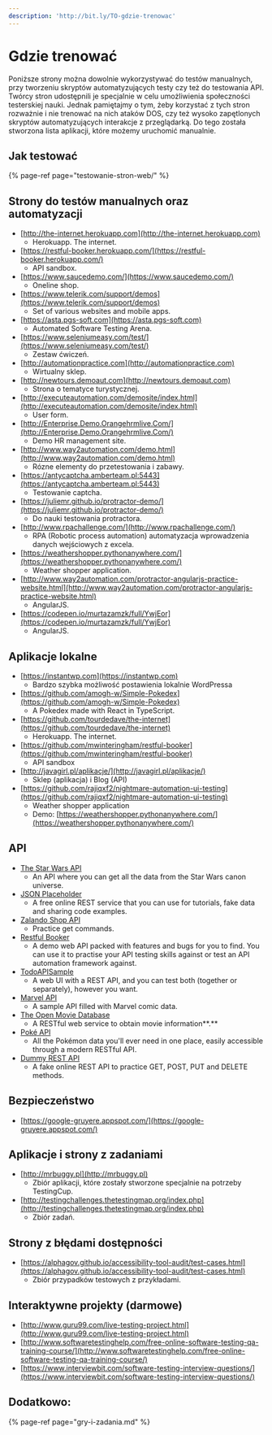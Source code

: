 ```yaml
---
description: 'http://bit.ly/TO-gdzie-trenowac'
---
```


# Gdzie trenować

Poniższe strony można dowolnie wykorzystywać do testów manualnych, przy tworzeniu skryptów automatyzujących testy czy też do testowania API. Twórcy stron udostępnili je specjalnie w celu umożliwienia społeczności testerskiej nauki. Jednak pamiętajmy o tym, żeby korzystać z tych stron rozważnie i nie trenować na nich ataków DOS, czy też wysoko zapętlonych skryptów automatyzujących interakcje z przeglądarką. Do tego została stworzona lista aplikacji, które możemy uruchomić manualnie.

## **Jak testować**

{% page-ref page="testowanie-stron-web/" %}

## **Strony do testów manualnych oraz automatyzacji**

* [http://the-internet.herokuapp.com](http://the-internet.herokuapp.com)
  * Herokuapp. The internet.
* [https://restful-booker.herokuapp.com/](https://restful-booker.herokuapp.com/)
  * API sandbox.
* [https://www.saucedemo.com/](https://www.saucedemo.com/)
  * Oneline shop.
* [https://www.telerik.com/support/demos](https://www.telerik.com/support/demos)
  * Set of various websites and mobile apps.
* [https://asta.pgs-soft.com](https://asta.pgs-soft.com)
  * Automated Software Testing Arena.
* [https://www.seleniumeasy.com/test/](https://www.seleniumeasy.com/test/)
  * Zestaw ćwiczeń.
* [http://automationpractice.com](http://automationpractice.com)
  * Wirtualny sklep.
* [http://newtours.demoaut.com](http://newtours.demoaut.com)
  * Strona o tematyce turystycznej.
* [http://executeautomation.com/demosite/index.html](http://executeautomation.com/demosite/index.html)
  * User form.
* [http://Enterprise.Demo.Orangehrmlive.Com/](http://Enterprise.Demo.Orangehrmlive.Com/)
  * Demo HR management site.
* [http://www.way2automation.com/demo.html](http://www.way2automation.com/demo.html)
  * Rózne elementy do przetestowania i zabawy.
* [https://antycaptcha.amberteam.pl:5443](https://antycaptcha.amberteam.pl:5443)
  * Testowanie captcha.
* [https://juliemr.github.io/protractor-demo/](https://juliemr.github.io/protractor-demo/)
  * Do nauki testowania protractora.
* [http://www.rpachallenge.com/](http://www.rpachallenge.com/)
  * RPA \(Robotic process automation\) automatyzacja wprowadzenia danych wejściowych z excela.
* [https://weathershopper.pythonanywhere.com/](https://weathershopper.pythonanywhere.com/)
  * Weather shopper application.
* [http://www.way2automation.com/protractor-angularjs-practice-website.html](http://www.way2automation.com/protractor-angularjs-practice-website.html)
  * AngularJS.
* [https://codepen.io/murtazamzk/full/YwjEor](https://codepen.io/murtazamzk/full/YwjEor)
  * AngularJS.

## **Aplikacje lokalne**

* [https://instantwp.com](https://instantwp.com)
  * Bardzo szybka możliwość postawienia lokalnie WordPressa
* [https://github.com/amogh-w/Simple-Pokedex](https://github.com/amogh-w/Simple-Pokedex)
  * A Pokedex made with React in TypeScript.
* [https://github.com/tourdedave/the-internet](https://github.com/tourdedave/the-internet)
  * Herokuapp. The internet.
* [https://github.com/mwinteringham/restful-booker](https://github.com/mwinteringham/restful-booker)
  * API sandbox
* [http://javagirl.pl/aplikacje/](http://javagirl.pl/aplikacje/)
  * Sklep \(aplikacja\) i Blog \(API\)
* [https://github.com/rajiqxf2/nightmare-automation-ui-testing](https://github.com/rajiqxf2/nightmare-automation-ui-testing)
  * Weather shopper application
  * Demo: [https://weathershopper.pythonanywhere.com/](https://weathershopper.pythonanywhere.com/)

## **API**

* [The Star Wars API](https://swapi.co/)
  * An API where you can get all the data from the Star Wars canon universe.
* [JSON Placeholder](https://jsonplaceholder.typicode.com/)
  * A free online REST service that you can use for tutorials, fake data and sharing code examples.
* [Zalando Shop API](https://api.zalando.com/swagger/index.html)
  * Practice get commands.
* [Restful Booker](https://restful-booker.herokuapp.com/)
  * A demo web API packed with features and bugs for you to find. You can use it to practise your API testing skills against or test an API automation framework against.
* [TodoAPISample](https://github.com/g33klady/TodoApiSample)
  * A web UI with a REST API, and you can test both \(together or separately\), however you want.
* [Marvel API](https://developer.marvel.com/docs)
  * A sample API filled with Marvel comic data.
* [The Open Movie Database](http://www.omdbapi.com/)
  * A RESTful web service to obtain movie information**.**
* [Poké API](https://pokeapi.co/)
  * All the Pokémon data you'll ever need in one place, easily accessible through a modern RESTful API.
* [Dummy REST API](http://dummy.restapiexample.com/)
  * A fake online REST API to practice GET, POST, PUT and DELETE methods.

## Bezpieczeństwo

* [https://google-gruyere.appspot.com/](https://google-gruyere.appspot.com/)

## **Aplikacje i strony z zadaniami**

* [http://mrbuggy.pl](http://mrbuggy.pl)
  * Zbiór aplikacji, które zostały stworzone specjalnie na potrzeby TestingCup.
* [http://testingchallenges.thetestingmap.org/index.php](http://testingchallenges.thetestingmap.org/index.php)
  * Zbiór zadań.

## **Strony z błędami dostępności**

* [https://alphagov.github.io/accessibility-tool-audit/test-cases.html](https://alphagov.github.io/accessibility-tool-audit/test-cases.html)
  * Zbiór przypadków testowych z przykładami.

## **Interaktywne projekty \(darmowe\)**

* [http://www.guru99.com/live-testing-project.html](http://www.guru99.com/live-testing-project.html)
* [http://www.softwaretestinghelp.com/free-online-software-testing-qa-training-course/](http://www.softwaretestinghelp.com/free-online-software-testing-qa-training-course/)
* [https://www.interviewbit.com/software-testing-interview-questions/](https://www.interviewbit.com/software-testing-interview-questions/)

## Dodatkowo:

{% page-ref page="gry-i-zadania.md" %}

